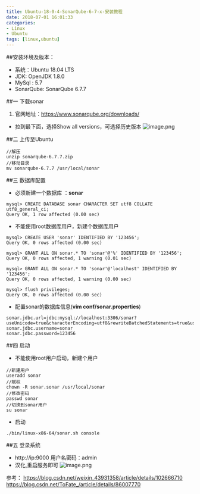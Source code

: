 ```yaml
---
title: Ubuntu-18-0-4-SonarQube-6-7-x-安装教程
date: 2018-07-01 16:01:33
categories: 
- Linux 
- Ubuntu
tags: [linux,ubuntu]
---
```


<meta name="referrer" content="no-referrer" />


##安装环境及版本：
- 系统：Ubuntu 18.04 LTS
- JDK:  OpenJDK 1.8.0
- MySql : 5.7
- SonarQube: SonarQube 6.7.7

##一 下载sonar
1. 官网地址：https://www.sonarqube.org/downloads/
- 拉到最下面，选择Show all versions，可选择历史版本
![image.png](https://upload-images.jianshu.io/upload_images/2803682-89fef61dfdae3420.png?imageMogr2/auto-orient/strip%7CimageView2/2/w/1240)

##二 上传至Ubuntu
```
//解压
unzip sonarqube-6.7.7.zip
//移动目录
mv sonarqube-6.7.7 /usr/local/sonar
```

##三 数据库配置
- 必须新建一个数据库 ：**sonar**
```
mysql> CREATE DATABASE sonar CHARACTER SET utf8 COLLATE utf8_general_ci;
Query OK, 1 row affected (0.00 sec)
```
- 不能使用root数据库用户，新建个数据库用户
```
mysql> CREATE USER 'sonar' IDENTIFIED BY '123456'; 
Query OK, 0 rows affected (0.00 sec)

mysql> GRANT ALL ON sonar.* TO 'sonar'@'%' IDENTIFIED BY '123456';
Query OK, 0 rows affected, 1 warning (0.01 sec)

mysql> GRANT ALL ON sonar.* TO 'sonar'@'localhost' IDENTIFIED BY '123456';
Query OK, 0 rows affected, 1 warning (0.00 sec)

mysql> flush privileges;
Query OK, 0 rows affected (0.00 sec)
```
- 配置sonar的数据库信息(**vim conf/sonar.properties**)
```
sonar.jdbc.url=jdbc:mysql://localhost:3306/sonar?useUnicode=true&characterEncoding=utf8&rewriteBatchedStatements=true&useConfigs=maxPerformance&useSSL=false
sonar.jdbc.username=sonar
sonar.jdbc.password=123456
```
##四 启动
- 不能使用root用户启动，新建个用户
```
//新建用户
useradd sonar
//赋权
chown -R sonar.sonar /usr/local/sonar
//修改密码
passwd sonar
//切换到sonar用户
su sonar
```
- 启动
```
./bin/linux-x86-64/sonar.sh console
```
##五 登录系统
- http://ip:9000 用户名密码：admin
- 汉化,重启服务即可
![image.png](https://upload-images.jianshu.io/upload_images/2803682-5a113cd0cae5a532.png?imageMogr2/auto-orient/strip%7CimageView2/2/w/1240)



参考：
https://blog.csdn.net/weixin_43931358/article/details/102666710
https://blog.csdn.net/ToFate_/article/details/86007770

